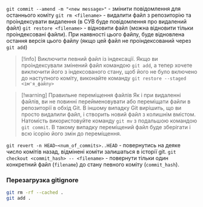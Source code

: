 `git commit --amend -m "<new message>"` - змінити повідомлення для останнього коміту
`git rm <filename>` - видалити файл з репозиторію та проіндексувати видалення (в СУВ буде повідомлення про видалений файл)
`git restore <filename>` - відновити файл (можна відновити тільки проіндексовані файли). При наявності цього файлу, буде відновлена остання версія цього файлу (якщо цей файл не проіндексований через `git add`)

> [!info] Виключити певний файл із індексації.
Якщо ви проіндексували змінений файл командою `git add`, а тепер хочете виключити його з індексованого стану, щоб його не було включено до наступного коміту, виконайте команду `git restore --staged <ім'я_файлу>`

> [!warning] Правильне переміщення файлів
Як і при видаленні файлів, ви не повинні перейменовувати або переміщати файли в репозиторії в обхід Git. В іншому випадку Git вирішить, що ви просто видалили файл, і створить новий файл з колишнім вмістом. Натомість використовуйте команду `git mv` з подальшою командою `git commit`. В такому випадку переміщений файл буде зберігати і всю ісорію його змін до переміщення.

`git revert -n HEAD~<num_of_commits>..HEAD` - повернутись на деяке число комітів назад, відмінені коміти залишаться в історії git.
`git checkout <commit_hash> -- <filename>` - повернути тільки один конкретний файл (`filename`) до стану певного коміту (`commit_hash`).

### Перезагрузка gitignore
```zsh
git rm -rf --cached .
git add .
```